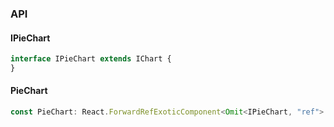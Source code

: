 

### API

#### IPieChart

```ts
interface IPieChart extends IChart {
}
```

#### PieChart

```ts
const PieChart: React.ForwardRefExoticComponent<Omit<IPieChart, "ref"> & React.RefAttributes<unknown>>;
```


